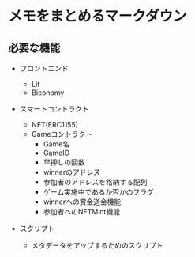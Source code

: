 # メモをまとめるマークダウン

## 必要な機能

- フロントエンド
    - Lit
    - Biconomy

- スマートコントラクト
    - NFT(ERC1155)
    - Gameコントラクト
        - Game名
        - GameID
        - 早押しの回数
        - winnerのアドレス
        - 参加者のアドレスを格納する配列
        - ゲーム実施中であるか否かのフラグ
        - winnerへの賞金送金機能
        - 参加者へのNFTMint機能

- スクリプト
    - メタデータをアップするためのスクリプト